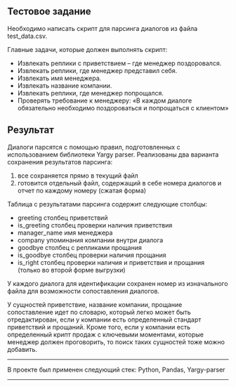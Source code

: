 ## Тестовое задание

Необходимо написать скрипт для парсинга диалогов из файла test_data.csv.

Главные задачи, которые должен выполнять скрипт:

- Извлекать реплики с приветствием – где менеджер поздоровался.
- Извлекать реплики, где менеджер представил себя.
- Извлекать имя менеджера.
- Извлекать название компании.
- Извлекать реплики, где менеджер попрощался.
- Проверять требование к менеджеру: «В каждом диалоге обязательно необходимо поздороваться и попрощаться с клиентом»

## Результат

Диалоги парсятся с помощью правил, подготовленных с использованием библиотеки Yargy parser. Реализованы два варианта сохранения результатов парсинга:

1. все сохраняется прямо в текущий файл
2. готовится отдельный файл, содержащий в себе номера диалогов и отчет по каждому номеру (сжатая форма)

Таблица с результатами парсинга содержит следующие столбцы:

- greeting столбец приветствий
- is_greeting столбец проверки наличия приветствия
- manager_name имя менеджера
- company упоминания компании внутри диалога
- goodbye столбец с репликами прощания
- is_goodbye столбец проверки наличия прощания
- is_right столбец проверки наличия и приветствия и прощания (только во второй форме выгрузки)

У каждого диалога для идентификации сохранен номер из изначального файла для возможности сопоставления диалогов.

У сущностей приветствие, название компании, прощание сопоставление идет по словарю, который легко может быть отредактирован, если у компании есть определенный стандарт приветствий и прощаний. Кроме того, если у компании есть определенный крипт продаж с ключевыми моментами, которые менеджер должен проговорить, то поиск таких сущностей тоже можно добавить.

***

В проекте был применен следующий стек: Python, Pandas, Yargy-parser
***